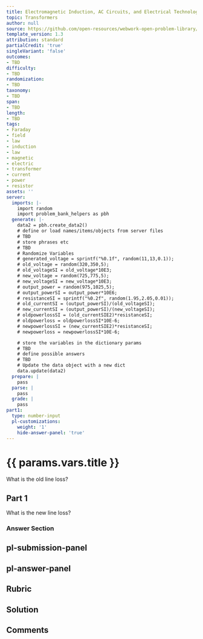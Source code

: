 ```yaml
---
title: Electromagnetic Induction, AC Circuits, and Electrical Technologies
topic: Transformers
author: null
source: https://github.com/open-resources/webwork-open-problem-library/tree/master/Contrib/BrockPhysics/College_Physics_Urone/23.Electromagnetic_Induction_AC_Circuits_and_Electrical_Technologies/23-07.Transformers/NU_U17_23_07_008.pg
template_version: 1.3
attribution: standard
partialCredit: 'true'
singleVariant: 'false'
outcomes:
- TBD
difficulty:
- TBD
randomization:
- TBD
taxonomy:
- TBD
span:
- TBD
length:
- TBD
tags:
- Faraday
- field
- law
- induction
- law
- magnetic
- electric
- transformer
- current
- power
- resistor
assets: ''
server:
  imports: |-
    import random
    import problem_bank_helpers as pbh
  generate: |-
    data2 = pbh.create_data2()
    # define or load names/items/objects from server files
    # TBD
    # store phrases etc
    # TBD
    # Randomize Variables
    # generated_voltage = sprintf("%0.1f", random(11,13,0.1));
    # old_voltage = random(320,350,5);
    # old_voltageSI = old_voltage*10E3;
    # new_voltage = random(725,775,5);
    # new_voltageSI = new_voltage*10E3;
    # output_power = random(975,1025,5);
    # output_powerSI = output_power*10E6;
    # resistanceSI = sprintf("%0.2f", random(1.95,2.05,0.01));
    # old_currentSI = (output_powerSI)/(old_voltageSI);
    # new_currentSI = (output_powerSI)/(new_voltageSI);
    # oldpowerlossSI = (old_currentSIE2)*resistanceSI;
    # oldpowerloss = oldpowerlossSI*10E-6;
    # newpowerlossSI = (new_currentSIE2)*resistanceSI;
    # newpowerloss = newpowerlossSI*10E-6;

    # store the variables in the dictionary params
    # TBD
    # define possible answers
    # TBD
    # Update the data object with a new dict
    data.update(data2)
  prepare: |
    pass
  parse: |
    pass
  grade: |
    pass
part1:
  type: number-input
  pl-customizations:
    weight: '1'
    hide-answer-panel: 'true'
---
```


# {{ params.vars.title }} 


What is the old line loss?

## Part 1 
What is the new line loss? 


 ### Answer Section


## pl-submission-panel 


## pl-answer-panel 


## Rubric 


## Solution 


## Comments 


